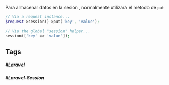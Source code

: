 Para almacenar datos en la sesión , normalmente utilizará el método de `put`

```php
// Via a request instance...
$request->session()->put('key', 'value');
 
// Via the global "session" helper...
session(['key' => 'value']);
```
## Tags

##### #Laravel
##### #Laravel-Session